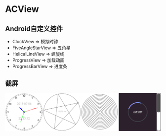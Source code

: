 # ACView
## Android自定义控件
  * ClockView => 模拟时钟
  * FiveAngleStarView => 五角星
  * HelicalLineView => 螺旋线
  * ProgressView => 加载动画
  * ProgressBarView => 进度条

## 截屏
[![截屏](ScreenShot.jpg)](ScreenShot.jpg)

